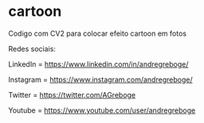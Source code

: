 # cartoon
Codigo com CV2 para colocar efeito cartoon em fotos

Redes sociais:

LinkedIn = https://www.linkedin.com/in/andregreboge/

Instagram = https://www.instagram.com/andregreboge/

Twitter = https://twitter.com/AGreboge

Youtube = https://www.youtube.com/user/andregreboge
